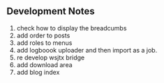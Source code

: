 ## Development Notes

1. check how to display the breadcumbs
2. add order to posts
3. add roles to menus
4. add logboook uploader and then import as a job.
5. re develop wsjtx bridge
6. add download area
7. add blog index 
